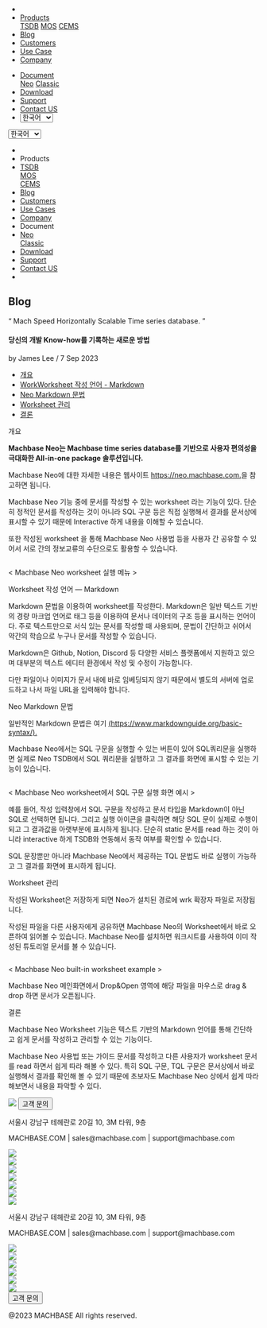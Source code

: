 ---
---

<head>
  <meta charset="UTF-8" />
  <meta name="viewport" content="width=device-width, initial-scale=1.0" />
  <link rel="stylesheet" type="text/css" href="../../css/common.css" />
  <link rel="stylesheet" type="text/css" href="../../css/style.css" />
</head>
<nav>
  <div class="homepage-menu-wrap">
    <div class="menu-left">
      <ul class="menu-left-ul">
        <li class="menu-logo">
          <a href="/kr/home"
            ><img src="../../img/logo_machbase.png" alt=""
          /></a>
        </li>
        <li class="menu-a products-menu-wrap" id="productsMenuWrap">
          <div>
            <a
              class="menu_active_border"
              id="menuActiveBorder"
              href="/kr/home/tsdb"
              >Products</a
            >
            <div class="dropdown" id="dropdown">
              <a class="dropdown-link" href="/kr/home/tsdb">TSDB</a>
              <a class="dropdown-link" href="/kr/home/mos">MOS</a>
              <a
                class="dropdown-link"
                href="https://www.cems.ai/"
                target="_blank"
                >CEMS</a
              >
            </div>
          </div>
        </li>
        <li class="menu-a"><a href="/kr/home/blog">Blog</a></li>
        <li class="menu-a"><a href="/kr/home/customers">Customers</a></li>
        <li class="menu-a"><a href="/kr/home/usecase">Use Case</a></li>
        <li class="menu-a"><a href="/kr/home/company">Company</a></li>
      </ul>
    </div>
    <div class="menu-right">
      <ul class="menu-right-ul">
        <li class="menu-a docs-menu-wrap" id="docsMenuWrap">
          <a href=""
            ><div>
              <a class="menu_active_border" id="menuActiveBorder" href=""
                >Document</a
              >
              <div class="dropdown-docs" id="dropdownDocs">
                <a class="dropdown-link" href="/neo">Neo</a>
                <a class="dropdown-link" href="/dbms">Classic</a>
              </div>
            </div></a
          >
        </li>
        <li class="menu-a"><a href="/kr/home/download">Download</a></li>
        <li class="menu-a">
          <a href="https://support.machbase.com/hc/en-us">Support</a>
        </li>
        <li class="menu-a"><a href="/kr/home/contactus">Contact US</a></li>
        <li class="menu-a">
          <select id="languageSelector" onchange="changeLanguage()">
            <option value="kr">한국어</option>
            <option value="en">English</option>
          </select>
        </li>
      </ul>
    </div>
  </div>
</nav>
<nav class="tablet-menu-wrap">
  <a href="/kr/home"><img src="../../img/logo_machbase.png" alt="" /></a>
  <div class="hamberger-right">
    <select id="languageSelector2" onchange="changeLanguage2()">
      <option value="kr">한국어</option>
      <option value="en">English</option>
    </select>
    <div class="tablet-menu-icon">
      <div class="tablet-bar"></div>
      <div class="tablet-bar"></div>
      <div class="tablet-bar"></div>
    </div>
  </div>
  <div class="tablet-menu">
    <ul>
      <div class="tablet-menu-title">
        <a class="tablet-logo" href="/kr/home"
          ><img src="../../img/logo_machbase.png" alt=""
        /></a>
      </div>
      <li></li>
      <li class="products-toggle">Products</li>
      <li>
        <div class="products-content">
          <div class="products-sub"><a href="/kr/home/tsdb">TSDB</a></div>
          <div class="products-num"><a href="/kr/home/mos">MOS</a></div>
          <div class="products-cems">
            <a href="https://www.cems.ai/" target="_blank">CEMS</a>
          </div>
        </div>
      </li>
      <li><a href="/kr/home/blog">Blog</a></li>
      <li><a href="/kr/home/customers">Customers</a></li>
      <li><a href="/kr/home/usecase">Use Cases</a></li>
      <li><a href="/kr/home/company">Company</a></li>
      <li class="docs-toggle">Document</li>
      <li>
        <div class="docs-content">
          <div class="docs-sub"><a href="/neo" target="_blank">Neo</a></div>
          <div class="docs-num">
            <a href="/dbms" target="_blank">Classic</a>
          </div>
        </div>
      </li>
      <li><a href="/kr/home/download">Download</a></li>
      <li><a href="https://support.machbase.com/hc/en-us">Support</a></li>
      <li><a href="/kr/home/download">Contact US</a></li>
      <li></li>
    </ul>
  </div>
</nav>
<section class="pricing_section0 section0">
  <div>
    <h1 class="sub_page_title">Blog</h1>
    <p class="sub_page_titletext">
      “ Mach Speed Horizontally Scalable Time series database. ”
    </p>
  </div>
</section>
<section>
  <div class="tech-inner">
    <h4 class="blog-title">당신의 개발 Know-how를 기록하는 새로운 방법</h4>
    <div class="blog-date">
      <div>
        <span>by James Lee / 7 Sep 2023</span>
      </div>
    </div>
    <ul class="tech-list-ul">
      <a href="#anchor1">
        <li class="tech-list-li" id="tech-list-li">개요</li></a
      >
      <a href="#anchor2">
        <li class="tech-list-li" id="tech-list-li">
          WorkWorksheet 작성 언어 - Markdown
        </li>
      </a>
      <a href="#anchor3">
        <li class="tech-list-li" id="tech-list-li">Neo Markdown 문법</li>
      </a>
      <a href="#anchor4">
        <li class="tech-list-li" id="tech-list-li">Worksheet 관리</li>
      </a>
      <a href="#anchor5">
        <li class="tech-list-li" id="tech-list-li">결론</li>
      </a>
    </ul>
    <div class="tech-contents">
      <div>
        <p class="tech-title" id="anchor1">개요</p>
        <p class="tech-contents-text">
          <b
            >Machbase Neo는 Machbase time series database를 기반으로 사용자
            편의성을 극대화한 All-in-one package 솔루션입니다.</b
          >
        </p>
        <p class="tech-contents-text">
          Machbase Neo에 대한 자세한 내용은 웹사이트
          <a class="tech-contents-link" href="https://neo.machbase.com."
            >https://neo.machbase.com.</a
          >을 참고하면 됩니다.
        </p>
        <p class="tech-contents-text">
          Machbase Neo 기능 중에 문서를 작성할 수 있는 worksheet 라는 기능이
          있다. 단순히 정적인 문서를 작성하는 것이 아니라 SQL 구문 등은 직접
          실행해서 결과를 문서상에 표시할 수 있기 때문에 Interactive 하게 내용을
          이해할 수 있습니다.
        </p>
        <p class="tech-contents-text">
          또한 작성된 worksheet 을 통해 Machbase Neo 사용법 등을 사용자 간
          공유할 수 있어서 서로 간의 정보교류의 수단으로도 활용할 수 있습니다.
        </p>
        <div class="tech-img-wrap">
          <img class="tech-img" src="../../img/neo-worksheet-1.png" alt="" />
        </div>
        <p class="tech-contents-link-text">
          &lt; Machbase Neo worksheet 실행 메뉴 >
        </p>
        <p class="tech-title" id="anchor2">Worksheet 작성 언어 — Markdown</p>
        <p class="tech-contents-text">
          Markdown 문법을 이용하여 worksheet를 작성한다. Markdown은 일반 텍스트
          기반의 경량 마크업 언어로 태그 등을 이용하여 문서나 데이터의 구조 등을
          표시하는 언어이다. 주로 텍스트만으로 서식 있는 문서를 작성할 때
          사용되며, 문법이 간단하고 쉬어서 약간의 학습으로 누구나 문서를 작성할
          수 있습니다.
        </p>
        <p class="tech-contents-text">
          Markdown은 Github, Notion, Discord 등 다양한 서비스 플랫폼에서
          지원하고 있으며 대부분의 텍스트 에디터 환경에서 작성 및 수정이
          가능합니다.
        </p>
        <p class="tech-contents-text">
          다만 파일이나 이미지가 문서 내에 바로 임베딩되지 않기 때문에서 별도의
          서버에 업로드하고 나서 파일 URL을 입력해야 합니다.
        </p>
        <p class="tech-title" id="anchor3">Neo Markdown 문법</p>
        <p class="tech-contents-text">
          일반적인 Markdown 문법은 여기
          <a class="tech-contents-link" href="https://neo.machbase.com."
            >(https://www.markdownguide.org/basic-syntax/).</a
          >
        </p>
        <p class="tech-contents-text">
          Machbase Neo에서는 SQL 구문을 실행할 수 있는 버튼이 있어 SQL쿼리문을
          실행하면 실제로 Neo TSDB에서 SQL 쿼리문을 실행하고 그 결과를 화면에
          표시할 수 있는 기능이 있습니다.
        </p>
        <div class="tech-img-wrap">
          <img class="tech-img" src="../../img/neo-worksheet-2.png" alt="" />
        </div>
        <p class="tech-contents-link-text">
          &lt; Machbase Neo worksheet에서 SQL 구문 실행 화면 예시 >
        </p>
        <p class="tech-contents-text">
          예를 들어, 작성 입력창에서 SQL 구문을 작성하고 문서 타입을 Markdown이
          아닌 SQL로 선택하면 됩니다. 그리고 실행 아이콘을 클릭하면 해당 SQL
          문이 실제로 수행이 되고 그 결과값을 아랫부분에 표시하게 됩니다. 단순히
          static 문서를 read 하는 것이 아니라 interactive 하게 TSDB와 연동해서
          동작 여부를 확인할 수 있습니다.
        </p>
        <p class="tech-contents-text">
          SQL 문장뿐만 아니라 Machbase Neo에서 제공하는 TQL 문법도 바로 실행이
          가능하고 그 결과를 화면에 표시하게 됩니다.
        </p>
        <p class="tech-title" id="anchor4">Worksheet 관리</p>
        <p class="tech-contents-text">
          작성된 Worksheet은 저장하게 되면 Neo가 설치된 경로에 wrk 확장자 파일로
          저장됩니다.
        </p>
        <p class="tech-contents-text">
          작성된 파일을 다른 사용자에게 공유하면 Machbase Neo의 Worksheet에서
          바로 오픈하여 읽어볼 수 있습니다. Machbase Neo를 설치하면 워크시트를
          사용하여 이미 작성된 튜토리얼 문서를 볼 수 있습니다.
        </p>
        <div class="tech-img-wrap">
          <img class="tech-img" src="../../img/neo-worksheet-3.png" alt="" />
        </div>
        <p class="tech-contents-link-text">
          &lt; Machbase Neo built-in worksheet example >
        </p>
        <p class="tech-contents-text">
          Machbase Neo 메인화면에서 Drop&Open 영역에 해당 파일을 마우스로 drag &
          drop 하면 문서가 오픈됩니다.
        </p>
        <p class="tech-title" id="anchor5">결론</p>
        <p class="tech-contents-text">
          Machbase Neo Worksheet 기능은 텍스트 기반의 Markdown 언어를 통해
          간단하고 쉽게 문서를 작성하고 관리할 수 있는 기능이다.
        </p>
        <p class="tech-contents-text">
          Machbase Neo 사용법 또는 가이드 문서를 작성하고 다른 사용자가
          worksheet 문서를 read 하면서 쉽게 따라 해볼 수 있다. 특히 SQL 구문,
          TQL 구문은 문서상에서 바로 실행해서 결과를 확인해 볼 수 있기 때문에
          초보자도 Machbase Neo 상에서 쉽게 따라 해보면서 내용을 파악할 수 있다.
        </p>
      </div>
    </div>
  </div>
</section>

<footer>
  <div class="footer_inner">
    <div class="footer-logo">
      <img class="footer-logo-img" src="../../img/machbase-logo-w.png" />
      <a href="/kr/home/contactus">
        <button class="contactus">고객 문의</button>
      </a>
    </div>
    <div>
      <p class="footertext">서울시 강남구 테헤란로 20길 10, 3M 타워, 9층</p>
    </div>
    <div class="footer_box">
      <div class="footer_text">
        <p>MACHBASE.COM | sales@machbase.com | support@machbase.com</p>
        <p class="footer_margin_top"></p>
      </div>
      <div class="sns">
        <div>
          <a href="https://twitter.com/machbase" target="_blank"
            ><img class="sns-img" src="../../img/twitter.png"
          /></a>
        </div>
        <div>
          <a href="https://github.com/machbase" target="_blank"
            ><img class="sns-img" src="../../img/github.png"
          /></a>
        </div>
        <div>
          <a href="https://www.linkedin.com/company/machbase" target="_blank"
            ><img src="../../img/linkedin.png"
          /></a>
        </div>
        <div>
          <a href="https://www.facebook.com/MACHBASE/" target="_blank"
            ><img class="sns-img" src="../../img/facebook.png"
          /></a>
        </div>
        <div>
          <a href="https://www.slideshare.net/machbase" target="_blank"
            ><img class="sns-img" src="../../img/slideshare.png"
          /></a>
        </div>
        <div>
          <a href="https://medium.com/machbase" target="_blank"
            ><img class="sns-img" src="../../img/medium.png"
          /></a>
        </div>
      </div>
    </div>
  </div>
  <div class="footer_tablet_inner">
    <div class="footer-logo">
      <img class="footer-logo-img" src="../../img/machbase-logo-w.png" />
    </div>
    <div>
      <p class="footertext">서울시 강남구 테헤란로 20길 10, 3M 타워, 9층</p>
    </div>
    <div class="footer_box">
      <div class="footer_text">
        <p>MACHBASE.COM | sales@machbase.com | support@machbase.com</p>
      </div>
      <div class="sns">
        <div>
          <a href="https://twitter.com/machbase" target="_blank"
            ><img class="sns-img" src="../../img/twitter.png"
          /></a>
        </div>
        <div>
          <a href="https://github.com/machbase" target="_blank"
            ><img class="sns-img" src="../../img/github.png"
          /></a>
        </div>
        <div>
          <a href="https://www.linkedin.com/company/machbase" target="_blank"
            ><img src="../../img/linkedin.png"
          /></a>
        </div>
        <div>
          <a href="https://www.facebook.com/MACHBASE/" target="_blank"
            ><img class="sns-img" src="../../img/facebook.png"
          /></a>
        </div>
        <div>
          <a href="https://www.slideshare.net/machbase" target="_blank"
            ><img class="sns-img" src="../../img/slideshare.png"
          /></a>
        </div>
        <div>
          <a href="https://medium.com/machbase" target="_blank"
            ><img class="sns-img" src="../../img/medium.png"
          /></a>
        </div>
      </div>
      <a href="/kr/home/contactus">
        <button class="contactus">고객 문의</button>
      </a>
    </div>
  </div>
  <div class="machbase_right">
    <p>@2023 MACHBASE All rights reserved.</p>
  </div>
</footer>
<script>
  //drop down menu
  const productsMenuWrap = document.getElementById("productsMenuWrap");
  const docsMenuWrap = document.getElementById("docsMenuWrap");
  const dropdown = document.getElementById("dropdown");
  dropdown.style.display = "none";
  productsMenuWrap.addEventListener("mouseover", function () {
    dropdown.style.display = "block";
  });
  productsMenuWrap.addEventListener("mouseout", function () {
    dropdown.style.display = "none";
  });
  docsMenuWrap.addEventListener("mouseover", function () {
    dropdownDocs.style.display = "block";
  });
  docsMenuWrap.addEventListener("mouseout", function () {
    dropdownDocs.style.display = "none";
  });
  //tablet menu
  const menuIcon = document.querySelector(".tablet-menu-icon");
  const tabletMenu = document.querySelector(".tablet-menu");
  const productsToggle = document.querySelector(".products-toggle");
  const productsSub = document.querySelector(".products-sub");
  const productsNum = document.querySelector(".products-num");
  const productsCems = document.querySelector(".products-cems");
  const docsToggle = document.querySelector(".docs-toggle");
  const docsSub = document.querySelector(".docs-sub");
  const docsNum = document.querySelector(".docs-num");
  menuIcon.addEventListener("click", () => {
    tabletMenu.classList.toggle("show");
    menuIcon.classList.toggle("is-active");
  });
  productsToggle.addEventListener("click", () => {
    productsSub.classList.toggle("show");
    productsNum.classList.toggle("show");
    productsCems.classList.toggle("show");
  });
  docsToggle.addEventListener("click", () => {
    docsSub.classList.toggle("show");
    docsNum.classList.toggle("show");
  });
  //change lang
  let language;
  let storageData = sessionStorage.getItem("lang");
  if (storageData) {
    language = storageData;
  } else {
    var userLang = navigator.language || navigator.userLanguage;
    if (userLang === "ko") {
      sessionStorage.setItem("lang", userLang);
      language = "kr";
    } else {
      sessionStorage.setItem("lang", "en");
      language = "en";
      let locationPath = location.pathname.split("/");
      locationPath.splice(1, 1);
      location.href = location.origin + locationPath.join("/");
    }
  }
  function changeLanguage() {
    var languageSelector = document.getElementById("languageSelector");
    var selectedLanguage = languageSelector.value;
    if (selectedLanguage !== "kr") {
      let locationPath = location.pathname.split("/");
      locationPath.splice(1, 1);
      location.href = location.origin + locationPath.join("/");
    }
  }
  function changeLanguage2() {
    var languageSelector = document.getElementById("languageSelector2");
    var selectedLanguage = languageSelector.value;
    if (selectedLanguage !== "kr") {
      let locationPath = location.pathname.split("/");
      locationPath.splice(1, 1);
      location.href = location.origin + locationPath.join("/");
    }
  }
  window.addEventListener("load", function () {
    var elementsWithDarkClass = document.querySelectorAll(".dark");
    for (var i = 0; i < elementsWithDarkClass.length; i++) {
      elementsWithDarkClass[i].classList.remove("dark");
    }
    var elementsWithColorScheme = document.querySelectorAll(
      "[style*='color-scheme: dark;']"
    );
    for (var i = 0; i < elementsWithColorScheme.length; i++) {
      elementsWithColorScheme[i].removeAttribute("style");
    }
  });
</script>
